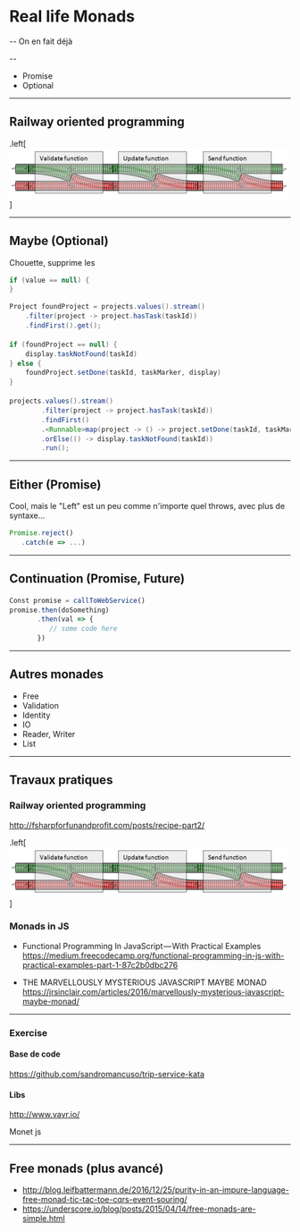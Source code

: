 # Real life Monads

--
On en fait déjà

--
- Promise
- Optional

---
## Railway oriented programming
.left[![Center-aligned image](Recipe_Railway_Transparent.png)]

---
## Maybe (Optional)
Chouette, supprime les 

```java
if (value == null) {
}
``` 

```Java
Project foundProject = projects.values().stream()
    .filter(project -> project.hasTask(taskId))
    .findFirst().get();

if (foundProject == null) {
    display.taskNotFound(taskId)
} else {
    foundProject.setDone(taskId, taskMarker, display)    
}

projects.values().stream()
		.filter(project -> project.hasTask(taskId))
		.findFirst()
		.<Runnable>map(project -> () -> project.setDone(taskId, taskMarker, display))
		.orElse(() -> display.taskNotFound(taskId))
		.run();
```

---
## Either (Promise)
Cool, mais le "Left" est un peu comme n'importe quel throws, avec plus de syntaxe...

``` javascript
Promise.reject()
   .catch(e => ...)
```

---
## Continuation (Promise, Future)

```javascript
Const promise = callToWebService()
promise.then(doSomething)
       .then(val => {
          // some code here
       })

```
---
## Autres monades
- Free
- Validation
- Identity
- IO
- Reader, Writer
- List

---
## Travaux pratiques
### Railway oriented programming 
http://fsharpforfunandprofit.com/posts/recipe-part2/

.left[![Center-aligned image](Recipe_Railway_Transparent.png)]

### Monads in JS
- Functional Programming In JavaScript — With Practical Examples https://medium.freecodecamp.org/functional-programming-in-js-with-practical-examples-part-1-87c2b0dbc276

- THE MARVELLOUSLY MYSTERIOUS JAVASCRIPT MAYBE MONAD https://jrsinclair.com/articles/2016/marvellously-mysterious-javascript-maybe-monad/

---
### Exercise
#### Base de code
https://github.com/sandromancuso/trip-service-kata

#### Libs
http://www.vavr.io/

Monet js

---
## Free monads (plus avancé)
- http://blog.leifbattermann.de/2016/12/25/purity-in-an-impure-language-free-monad-tic-tac-toe-cqrs-event-souring/
- https://underscore.io/blog/posts/2015/04/14/free-monads-are-simple.html